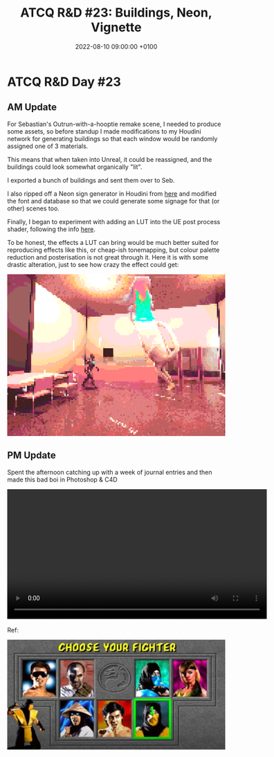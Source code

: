 ﻿---
layout: post 
title:  "ATCQ R&D #23: Buildings, Neon, Vignette"
date:   2022-08-10 09:00:00 +0100 
categories: [unreal, atcq, c4d, photoshop]
---

# ATCQ R&D Day #23

## AM Update

For Sebastian's Outrun-with-a-hooptie remake scene, I needed to produce some assets, so before standup I made modifications to my Houdini network for generating buildings so that each window would be randomly assigned one of 3 materials. 

This means that when taken into Unreal, it could be reassigned, and the buildings could look somewhat organically "lit".

I exported a bunch of buildings and sent them over to Seb.

I also ripped off a Neon sign generator in Houdini from [here](https://www.sidefx.com/tutorials/procedural-neon-sign-generator/) and modified the font and database so that we could generate some signage for that (or other) scenes too.

Finally, I began to experiment with adding an LUT into the UE post process shader, following the info [here](https://docs.unrealengine.com/4.26/en-US/RenderingAndGraphics/PostProcessEffects/UsingLUTs/).

To be honest, the effects a LUT can bring would be much better suited for reproducing effects like this, or cheap-ish tonemapping, but colour palette reduction and posterisation is not great through it. Here it is with some drastic alteration, just to see how crazy the effect could get:

<a href="/docs/assets/images/atcq-r-d/lutting.png">
<img src="/docs/assets/images/atcq-r-d/lutting.png" width="600" alt="moon">
</a>

## PM Update

Spent the afternoon catching up with a week of journal entries and then made this bad boi in Photoshop & C4D

<video controls width="600">
    <source src="/docs/assets/videos/20220810 Character Select-1.webm"
            type="video/webm">
</video>

Ref:

<a href="/docs/assets/images/atcq-r-d/mk.png">
<img src="/docs/assets/images/atcq-r-d/mk.png" width="600" alt="moon">
</a>




